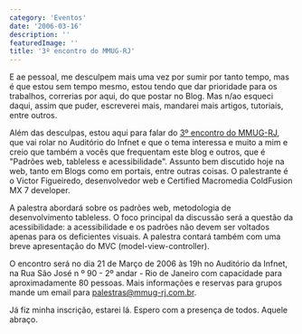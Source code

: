 ```yaml
---
category: 'Eventos'
date: '2006-03-16'
description: ''
featuredImage: ''
title: '3º encontro do MMUG-RJ'
---
```


E ae pessoal, me desculpem mais uma vez por sumir por tanto tempo, mas é que estou sem tempo mesmo, estou tendo que dar prioridade para os trabalhos, correrias por aqui, do que postar no Blog. Mas n/ao esqueci daqui, assim que puder, escreverei mais, mandarei mais artigos, tutoriais, entre outros.

Além das desculpas, estou aqui para falar do [3º encontro do MMUG-RJ](http://www.mmug-rj.com.br/atividades.cfm), que vai rolar no Auditório do Infnet e que o tema interessa e muito a mim e creio que também a vocês que frequentam este blog e outros, que é "Padrões web, tableless e acessibilidade". Assunto bem discutido hoje na web, tanto em Blogs como em portais, entre outras coisas. O palestrante é o Victor Figueiredo, desenvolvedor web e Certified Macromedia ColdFusion MX 7 developer.

A palestra abordará sobre os padrões web, metodologia de desenvolvimento tableless. O foco principal da discussão será a questão da acessibilidade: a acessibilidade e os padrões não devem ser voltados apenas para os deficientes visuais. A palestra contará também com uma breve apresentação do MVC (model-view-controller).

O encontro será no dia 21 de Março de 2006 às 19h no Auditório da Infnet, na Rua São José n º 90 - 2º andar - Rio de Janeiro com capacidade para aproximadamente 80 pessoas. Mais informações e reservas para grupos mande um email para palestras@mmug-rj.com.br.

Já fiz minha inscrição, estarei lá. Espero com a presença de todos. Aquele abraço.
